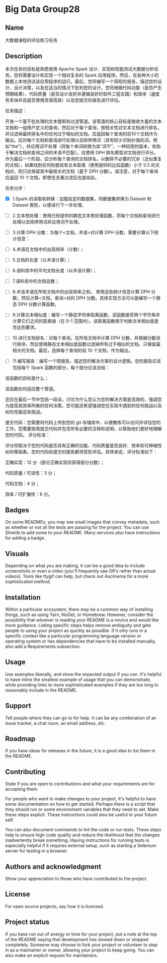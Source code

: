 # Big Data Group28


## Name
大数据课程的评估练习任务

## Description
本次任务的目标是熟悉使用 Apache Spark 设计、实现和性能测试大数据分析任务。您将需要设计和实现一个相对复杂的 Spark 应用程序。然后，在各种大小的数据上本地测试该应用程序的运行。最后，您将编写一个简短的报告，描述您的设计、设计决策，以及在适当的情况下批判您的设计。您将根据代码功能（是否产生预期结果）、代码质量（是否设计良好并遵循良好的软件工程实践）和效率（速度有多快并且是否使用资源高效）以及您提交的报告进行评估。

任务描述：

开发一个基于批处理的文本搜索和过滤管道。该管道的核心目标是接收大量的文本文档和一组用户定义的查询，然后对于每个查询，按相关性对文本文档进行排名，并过滤掉最终排名中的任何过于相似的文档。应返回每个查询的前10个文档作为输出。应对每个文档和查询进行处理以去除停用词（具有较少识别价值的词，例如“the”），并应用词干处理（将每个单词转换为其“词干”，一种较短的版本，有助于解决文档和查询之间的术语不匹配）。应使用 DPH 排名模型对文档进行评分。作为最后一个阶段，应分析每个查询的文档排名，以删除不必要的冗余（近似重复的文档），如果找到任何标题具有文本距离（使用提供的比较函数）小于 0.5 的文档对，则只应保留其中最相关的文档（基于 DPH 分数）。请注意，对于每个查询应返回 10 个文档，即使在去重过滤后也是如此。

任务分步：

- [x] 1.Spark 的读取和转换：加载给定的数据集，将数据集转换为 Dataset<NewsArticle> 和 Dataset<Query> 类型，以便进行下一步处理。

- [ ] 2.文本预处理：使用已经提供的静态文本预处理函数，将每个文档和查询进行处理以去除停用词并应用词干处理。

- [ ] 3.计算 DPH 分数：为每个<文档，术语>对计算 DPH 分数，需要计算以下统计信息：

- [ ] 4.术语在文档中的出现频率（计数）；

- [ ] 5.文档的长度（以术语计算）；

- [ ] 6.语料库中的平均文档长度（以术语计算）；

- [ ] 7.语料库中的文档总数；

- [ ] 8.术该术语在所有文档中的出现频率之和。
使用这些统计信息计算 DPH 分数，然后计算<文档，查询>对的 DPH 分数。具体实现方法可以是编写一个静态 DPH 分数计算函数。

- [ ] 9.计算文本相似度：编写一个静态字符串距离函数，该函数接受两个字符串并计算它们之间的距离值（在 0-1 范围内）。该距离函数用于判断文本相似度是否达到要求。

- [ ] 10.进行文档排名：对每个查询，在所有文档中计算 DPH 分数，并根据分数进行排序。然后使用静态文本相似度函数过滤掉所有过于相似的文档，只保留最相关的文档。最后，选择每个查询的前 10 个文档，作为输出。

- [ ] 11.编写报告：编写一个短报告，描述您的解决方案的设计逻辑。您的报告应该包括每个 Spark 函数的部分，每个部分应该总结：

该函数的目标是什么；

该函数如何适应整个管道。

还应在最后一节中包括一段话，讨论为什么您认为您的解决方案是高效的，强调您为提高其效率所做的任何决策。您可能还希望强调您在实现中遇到的任何挑战以及如何克服这些挑战。

提交代码：您需要将代码上传到您的 git 存储库中，以便教练可以访问并评估您的工作。您需要按周提交代码并包含所有必要的注释和说明，以帮助他们更好地理解您的代码。
评分标准：

评分将取决于您的代码是否具有正确的功能、代码质量是否良好、效率和可伸缩性如何等因素。您的代码和提交的报告都将受到评估。具体来说，评分标准如下：

正确实现：12 分（部分正确实现将获得部分分数）；

代码质量 / 可读性：3 分；

代码文档：4 分；

效率 / 可扩展性：6 分。

## Badges
On some READMEs, you may see small images that convey metadata, such as whether or not all the tests are passing for the project. You can use Shields to add some to your README. Many services also have instructions for adding a badge.

## Visuals
Depending on what you are making, it can be a good idea to include screenshots or even a video (you'll frequently see GIFs rather than actual videos). Tools like ttygif can help, but check out Asciinema for a more sophisticated method.

## Installation
Within a particular ecosystem, there may be a common way of installing things, such as using Yarn, NuGet, or Homebrew. However, consider the possibility that whoever is reading your README is a novice and would like more guidance. Listing specific steps helps remove ambiguity and gets people to using your project as quickly as possible. If it only runs in a specific context like a particular programming language version or operating system or has dependencies that have to be installed manually, also add a Requirements subsection.

## Usage
Use examples liberally, and show the expected output if you can. It's helpful to have inline the smallest example of usage that you can demonstrate, while providing links to more sophisticated examples if they are too long to reasonably include in the README.

## Support
Tell people where they can go to for help. It can be any combination of an issue tracker, a chat room, an email address, etc.

## Roadmap
If you have ideas for releases in the future, it is a good idea to list them in the README.

## Contributing
State if you are open to contributions and what your requirements are for accepting them.

For people who want to make changes to your project, it's helpful to have some documentation on how to get started. Perhaps there is a script that they should run or some environment variables that they need to set. Make these steps explicit. These instructions could also be useful to your future self.

You can also document commands to lint the code or run tests. These steps help to ensure high code quality and reduce the likelihood that the changes inadvertently break something. Having instructions for running tests is especially helpful if it requires external setup, such as starting a Selenium server for testing in a browser.

## Authors and acknowledgment
Show your appreciation to those who have contributed to the project.

## License
For open source projects, say how it is licensed.

## Project status
If you have run out of energy or time for your project, put a note at the top of the README saying that development has slowed down or stopped completely. Someone may choose to fork your project or volunteer to step in as a maintainer or owner, allowing your project to keep going. You can also make an explicit request for maintainers.
